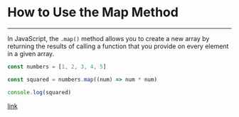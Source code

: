 # How to Use the Map Method

---

In JavaScript, the `.map()` method allows you to create a new array by returning the results of calling a function that you provide on every element in a given array.

```js
const numbers = [1, 2, 3, 4, 5]

const squared = numbers.map((num) => num * num)

console.log(squared)

```

[link](https://developer.mozilla.org/en-US/docs/Web/JavaScript/Reference/Global_Objects/Array/map)
